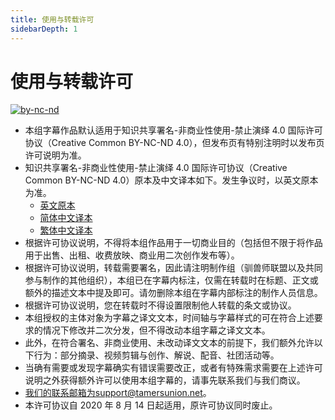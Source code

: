 ```yaml
---
title: 使用与转载许可
sidebarDepth: 1
---
```



# 使用与转载许可

[![by-nc-nd](https://static.tamersunion.net/wp-content/uploads/2020081317093139.svg)](https://creativecommons.org/licenses/by-nc-nd/4.0/deed.zh)

* 本组字幕作品默认适用于知识共享署名-非商业性使用-禁止演绎 4.0 国际许可协议（Creative Common BY-NC-ND 4.0），但发布页有特别注明时以发布页许可说明为准。
* 知识共享署名-非商业性使用-禁止演绎 4.0 国际许可协议（Creative Common BY-NC-ND 4.0）原本及中文译本如下。发生争议时，以英文原本为准。
  - [英文原本](https://creativecommons.org/licenses/by-nc-nd/4.0/)
  - [简体中文译本](https://creativecommons.org/licenses/by-nc-nd/4.0/deed.zh)
  - [繁体中文译本](https://creativecommons.org/licenses/by-nc-nd/4.0/deed.zh_TW)
* 根据许可协议说明，不得将本组作品用于一切商业目的（包括但不限于将作品用于出售、出租、收费放映、商业用二次创作发布等）。
* 根据许可协议说明，转载需要署名，因此请注明制作组（驯兽师联盟以及共同参与制作的其他组织），本组已在字幕内标注，仅需在转载时在标题、正文或额外的描述文本中提及即可。请勿删除本组在字幕内部标注的制作人员信息。
* 根据许可协议说明，您在转载时不得设置限制他人转载的条文或协议。
* 本组授权的主体对象为字幕之译文文本，时间轴与字幕样式的可在符合上述要求的情况下修改并二次分发，但不得改动本组字幕之译文文本。
* 此外，在符合署名、非商业使用、未改动译文文本的前提下，我们额外允许以下行为：部分摘录、视频剪辑与创作、解说、配音、社团活动等。
* 当确有需要或发现字幕确实有错误需要改正，或者有特殊需求需要在上述许可说明之外获得额外许可以使用本组字幕的，请事先联系我们与我们商议。
* 我们的联系邮箱为support@tamersunion.net。
* 本许可协议自 2020 年 8 月 14 日起适用，原许可协议同时废止。
